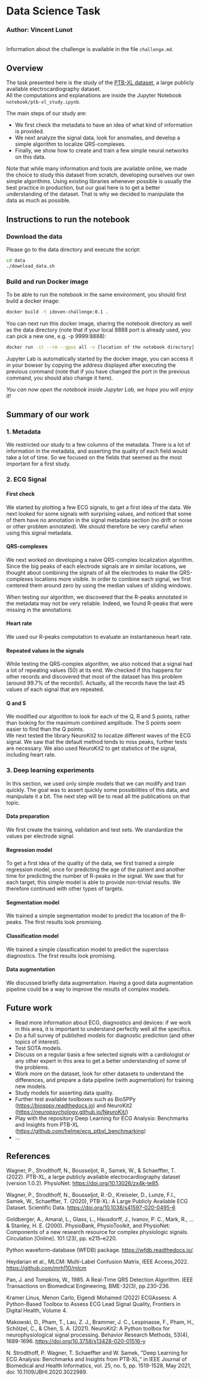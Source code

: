 # Data Science Task 
### Author: Vincent Lunot
&nbsp;   
Information about the challenge is available in the file `challenge.md`.

## Overview

The task presented here is the study of the [PTB-XL dataset](https://physionet.org/content/ptb-xl/1.0.2/), a large publicly available electrocardiography dataset.  
All the computations and explanations are inside the Jupyter Notebook `notebook/ptb-xl_study.ipynb`.

The main steps of our study are:

- We first check the metadata to have an idea of what kind of information is provided.
- We next analyze the signal data, look for anomalies, and develop a simple algorithm to localize QRS-complexes.
- Finally, we show how to create and train a few simple neural networks on this data.

Note that while many information and tools are available online, we made the choice to study this dataset from scratch, developing ourselves our own simple algorithms. Using existing libraries whenever possible is usually the best practice in production, but our goal here is to get a better understanding of the dataset. That is why we decided to manipulate the data as much as possible.

## Instructions to run the notebook

### Download the data

Please go to the data directory and execute the script:
```bash
cd data
./download_data.sh
```

### Build and run Docker image

To be able to run the notebook in the same environment, you should first build a docker image:
```bash
docker build -t idoven-challenge:0.1 .
```

You can next run this docker image, sharing the notebook directory as well as the data directory (note that if your local 8888 port is already used, you can pick a new one, e.g. -p 9999:8888):
```bash
docker run -it --rm --gpus all -v [location of the notebook directory]:/tf/notebooks -v [location of the data directory]:/tf/data -p 8888:8888 idoven-challenge:0.1
```

Jupyter Lab is automatically started by the docker image, you can access it in your bowser by copying the address displayed after executing the previous command (note that if you have changed the port in the previous command, you should also change it here).

*You can now open the notebook inside Jupyter Lab, we hope you will enjoy it!*


## Summary of our work

### 1. Metadata

We restricted our study to a few columns of the metadata. There is a lot of information in the metadata, and asserting the quality of each field would take a lot of time. So we focused on the fields that seemed as the most important for a first study. 

### 2. ECG Signal

#### First check

We started by plotting a few ECG signals, to get a first idea of the data. We next looked for some signals with surprising values, and noticed that some of them have no annotation in the signal metadata section (no drift or noise or other problem annotated). We should therefore be very careful when using this signal metadata.

#### QRS-complexes

We next worked on developing a naive QRS-complex localization algorithm. Since the big peaks of each electrode signals are in similar locations, we thought about combining the signals of all the electrodes to make the QRS-complexes locations more visible. In order to combine each signal, we first centered them around zero by using the median values of sliding windows.

When testing our algorithm, we discovered that the R-peaks annotated in the metadata may not be very reliable. Indeed, we found R-peaks that were missing in the annotations.

#### Heart rate

We used our R-peaks computation to evaluate an instantaneous heart rate.

#### Repeated values in the signals

While testing the QRS-complex algorithm, we also noticed that a signal had a lot of repeating values (50) at its end. We checked if this happens for other records and discovered that most of the dataset has this problem (around 99.7% of the records!). Actually, all the records have the last 45 values of each signal that are repeated.

#### Q and S

We modified our algorithm to look for each of the Q, R and S points, rather than looking for the maximum combined amplitude. The S points seem easier to find than the Q points.  
We next tested the library NeuroKit2 to localize different waves of the ECG signal. We saw that the default method tends to miss peaks, further tests are necessary.
We also used NeuroKit2 to get statistics of the signal, including heart rate.

### 3. Deep learning experiments

In this section, we used only simple models that we can modify and train quickly. The goal was to assert quickly some possibilities of this data, and manipulate it a bit. The next step will be to read all the publications on that topic.

#### Data preparation

We first create the training, validation and test sets. We standardize the values per electrode signal.

#### Regression model

To get a first idea of the quality of the data, we first trained a simple regression model, once for predicting the age of the patient and another time for predicting the number of R-peaks in the signal. We saw that for each target, this simple model is able to provide non-trivial results. We therefore continued with other types of targets.

#### Segmentation model

We trained a simple segmentation model to predict the location of the R-peaks. The first results look promising.

#### Classification model

We trained a simple classification model to predict the superclass diagnostics. The first results look promising.

#### Data augmentation

We discussed briefly data augmentation. Having a good data augmentation pipeline could be a way to improve the results of complex models.

## Future work

- Read more information about ECG, diagnostics and devices: if we work in this area, it is important to understand perfectly well all the specifics.
- Do a full survey of published models for diagnostic prediction (and other topics of interest).
- Test SOTA models.
- Discuss on a regular basis a few selected signals with a cardiologist or any other expert in this area to get a better understanding of some of the problems.
- Work more on the dataset, look for other datasets to understand the differences, and prepare a data pipeline (with augmentation) for training new models.
- Study models for asserting data quality.
- Further test available toolboxes such as BioSPPy (https://biosppy.readthedocs.io) and NeuroKit2 (https://neuropsychology.github.io/NeuroKit/)
- Play with the repository Deep Learning for ECG Analysis: Benchmarks and Insights from PTB-XL (https://github.com/helme/ecg_ptbxl_benchmarking)
- ...


## References

Wagner, P., Strodthoff, N., Bousseljot, R., Samek, W., & Schaeffter, T. (2022). PTB-XL, a large publicly available electrocardiography dataset (version 1.0.2). PhysioNet. https://doi.org/10.13026/zx4k-te85.

Wagner, P., Strodthoff, N., Bousseljot, R.-D., Kreiseler, D., Lunze, F.I., Samek, W., Schaeffter, T. (2020), PTB-XL: A Large Publicly Available ECG Dataset. Scientific Data. https://doi.org/10.1038/s41597-020-0495-6

Goldberger, A., Amaral, L., Glass, L., Hausdorff, J., Ivanov, P. C., Mark, R., ... & Stanley, H. E. (2000). PhysioBank, PhysioToolkit, and PhysioNet: Components of a new research resource for complex physiologic signals. Circulation [Online]. 101 (23), pp. e215–e220.

Python waveform-database (WFDB) package. https://wfdb.readthedocs.io/.

Heydarian et al., MLCM: Multi-Label Confusion Matrix, IEEE Access,2022. https://github.com/mrh110/mlcm

Pan, J. and Tompkins, W., 1985. A Real-Time QRS Detection Algorithm. IEEE Transactions on Biomedical Engineering, BME-32(3), pp.230-236.

Kramer Linus, Menon Carlo, Elgendi Mohamed (2022) ECGAssess: A Python-Based Toolbox to Assess ECG Lead Signal Quality, Frontiers in Digital Health, Volume 4.

Makowski, D., Pham, T., Lau, Z. J., Brammer, J. C., Lespinasse, F., Pham, H., Schölzel, C., & Chen, S. A. (2021). NeuroKit2: A Python toolbox for neurophysiological signal processing. Behavior Research Methods, 53(4), 1689-1696. https://doi.org/10.3758/s13428-020-01516-y

N. Strodthoff, P. Wagner, T. Schaeffter and W. Samek, "Deep Learning for ECG Analysis: Benchmarks and Insights from PTB-XL," in IEEE Journal of Biomedical and Health Informatics, vol. 25, no. 5, pp. 1519-1528, May 2021, doi: 10.1109/JBHI.2020.3022989.
